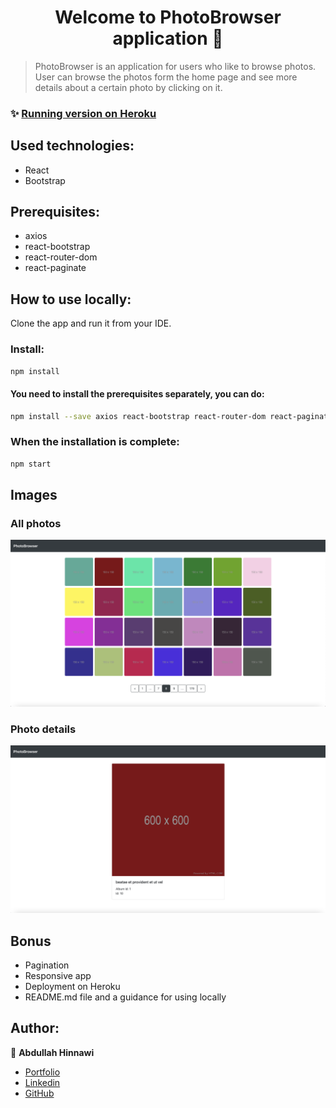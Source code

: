 <h1 align="center">Welcome to PhotoBrowser application 👋</h1>

> PhotoBrowser is an application for users who like to browse photos. User can browse 
the photos form the home page and see more details about a certain photo by clicking on it.

### ✨ [Running version on Heroku](https://photobrowser-app.herokuapp.com/)

## Used technologies:
- React
- Bootstrap

## Prerequisites:
- axios
- react-bootstrap
- react-router-dom
- react-paginate

## How to use locally:

Clone the app and run it from your IDE. <br />
 
### Install:

```sh
npm install
```
#### You need to install the prerequisites separately, you can do:

```sh
npm install --save axios react-bootstrap react-router-dom react-paginate
```

### When the installation is complete:

```sh
npm start
```

## Images
### All photos 
![listByAmount](src/assets/allPhotos.png)

### Photo details
![listByAmount](src/assets/singlePhoto.png)

## Bonus
- Pagination
- Responsive app
- Deployment on Heroku
- README.md file and a guidance for using locally

## Author:

👤 **Abdullah Hinnawi**
- [Portfolio](https://abdullahhinnawi.com/)
- [Linkedin](https://www.linkedin.com/in/abdullah-hinnawi-426465198/)
- [GitHub](https://github.com/abdullahHinnawi)
